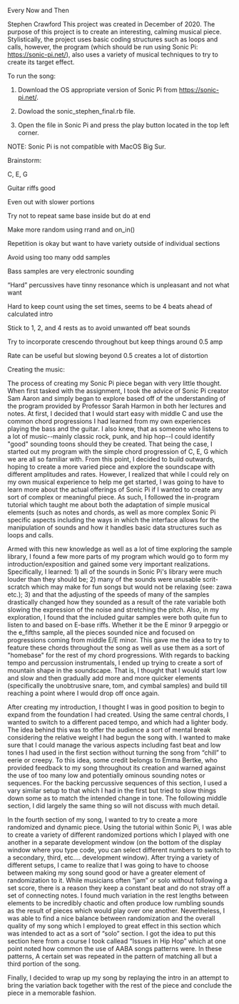Every Now and Then

Stephen Crawford
This project was created in December of 2020. 
The purpose of this project is to create an interesting, calming musical piece. 
Stylistically, the project uses basic coding structures such as loops and calls, however, the program (which should be run using Sonic Pi: https://sonic-pi.net/), also uses a variety of musical techniques to try to create its target effect. 

To run the song:

1. Download the OS appropriate version of Sonic Pi from https://sonic-pi.net/.

2. Dowload the sonic_stephen_final.rb file.

3. Open the file in Sonic Pi and press the play button located in the top left corner. 

NOTE: Sonic Pi is not compatible with MacOS Big Sur.

Brainstorm:

C, E, G

Guitar riffs good

Even out with slower portions

Try not to repeat same base inside but do at end

Make more random using rrand and on_in()

Repetition is okay but want to have variety outside of individual sections

Avoid using too many odd samples

Bass samples are very electronic sounding

“Hard” percussives have tinny resonance which is unpleasant and not what want

Hard to keep count using the set times, seems to be 4 beats ahead of calculated intro

Stick to 1, 2, and 4 rests as to avoid unwanted off beat sounds 

Try to incorporate crescendo throughout but keep things around 0.5 amp

Rate can be useful but slowing beyond 0.5 creates a lot of distortion


Creating the music:

The process of creating my Sonic Pi piece began with very little thought. When first tasked with the assignment, I took the advice of Sonic Pi creator Sam Aaron and simply began to explore based off of the understanding of the program provided by Professor Sarah Harmon in both her lectures and notes. At first, I decided that I would start easy with middle C and use the common chord progressions I had learned from my own experiences playing the bass and the guitar. I also knew, that as someone who listens to a lot of music--mainly classic rock, punk, and hip hop--I could identify "good" sounding toons should they be created. That being the case, I started out my program with the simple chord progression of C, E, G which we are all so familiar with. 
From this point, I decided to build outwards, hoping to create a more varied piece and explore the soundscape with different amplitudes and rates. However, I realized that while I could rely on my own musical experience to help me get started, I was going to have to learn more about the actual offerings of Sonic Pi if I wanted to create any sort of complex or meaningful piece. As such, I followed the in-program tutorial which taught me about both the adaptation of simple musical elements (such as notes and chords, as well as more complex Sonic Pi specific aspects including the ways in which the interface allows for the manipulation of sounds and how it handles basic data structures such as loops and calls. 

Armed with this new knowledge as well as a lot of time exploring the sample library, I found a few more parts of my program which would go to form my introduction/exposition and gained some very important realizations. Specifically, I learned: 1) all of the sounds in Sonic Pi's library were much louder than they should be; 2) many of the sounds were unusable scrit-scratch which may make for fun songs but would not be relaxing (see: zawa etc.); 3) and that the adjusting of the speeds of many of the samples drastically changed how they sounded as a result of the rate variable both slowing the expression of the noise and stretching the pitch. Also, in my exploration, I found that the included guitar samples were both quite fun to listen to and based on E-base riffs. Whether it be the E minor 9 arpeggio or the e_fifths sample, all the pieces sounded nice and focused on progressions coming from middle E/E minor. This gave me the idea to try to feature these chords throughout the song as well as use them as a sort of "homebase" for the rest of my chord progressions. With regards to backing tempo and percussion instrumentals, I ended up trying to create a sort of mountain shape in the soundscape. That is, I thought that I would start low and slow and then gradually add more and more quicker elements (specifically the unobtrusive snare, tom, and cymbal samples) and build till reaching a point where I would drop off once again. 

After creating my introduction, I thought I was in good position to begin to expand from the foundation I had created. Using the same central chords, I wanted to switch to a different paced tempo, and which had a lighter body. The idea behind this was to offer the audience a sort of mental break considering the relative weight I had begun the song with. I wanted to make sure that I could manage the various aspects including fast beat and low tones I had used in the first section without turning the song from “chill” to eerie or creepy. To this idea, some credit belongs to Emma Bertke, who provided feedback to my song throughout its creation and warned against the use of too many low and potentially ominous sounding notes or sequences. For the backing percussive sequences of this section, I used a vary similar setup to that which I had in the first but tried to slow things down some as to match the intended change in tone. The following middle section, I did largely the same thing so will not discuss with much detail. 

In the fourth section of my song, I wanted to try to create a more randomized and dynamic piece. Using the tutorial within Sonic Pi, I was able to create a variety of different randomized portions which I played with one another in a separate development window (on the bottom of the display window where you type code, you can select different numbers to switch to a secondary, third, etc.… development window). After trying a variety of different setups, I came to realize that I was going to have to choose between making my song sound good or have a greater element of randomization to it. While musicians often “jam” or solo without following a set score, there is a reason they keep a constant beat and do not stray off a set of connecting notes. I found much variation in the rest lengths between elements to be incredibly chaotic and often produce low rumbling sounds as the result of pieces which would play over one another. Nevertheless, I was able to find a nice balance between randomization and the overall quality of my song which I employed to great effect in this section which was intended to act as a sort of “solo” section. I got the idea to put this section here from a course I took callead “Issues in Hip Hop” which at one point noted how common the use of AABA songs patterns were. In these patterns, A certain set was repeated in the pattern of matching all but a third portion of the song. 

Finally, I decided to wrap up my song by replaying the intro in an attempt to bring the variation back together with the rest of the piece and conclude the piece in a memorable fashion. 



